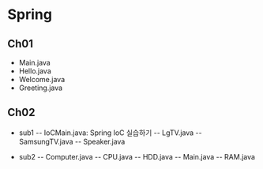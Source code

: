 # Spring

## Ch01 
- Main.java
- Hello.java
- Welcome.java
- Greeting.java

## Ch02
- sub1 
-- IoCMain.java: Spring IoC 실습하기
-- LgTV.java
-- SamsungTV.java
-- Speaker.java

- sub2
-- Computer.java
-- CPU.java
-- HDD.java
-- Main.java
-- RAM.java
